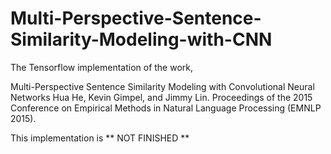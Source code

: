 # Multi-Perspective-Sentence-Similarity-Modeling-with-CNN

The Tensorflow implementation of the work,

Multi-Perspective Sentence Similarity Modeling with Convolutional Neural Networks
Hua He, Kevin Gimpel, and Jimmy Lin. Proceedings of the 2015 Conference on Empirical Methods in Natural Language Processing (EMNLP 2015).

This implementation is ** NOT FINISHED **
